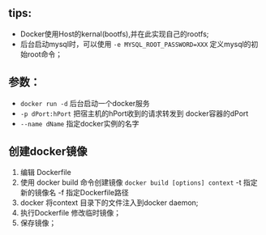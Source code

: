 ﻿tips:
---
- Docker使用Host的kernal(bootfs),并在此实现自己的rootfs;
- 后台启动mysql时，可以使用 `-e MYSQL_ROOT_PASSWORD=XXX` 定义mysql的初始root命令；

参数：
---
- `docker run -d` 后台启动一个docker服务
- `-p dPort:hPort` 把宿主机的hPort收到的请求转发到 docker容器的dPort
- `--name dName` 指定docker实例的名字

创建docker镜像
----------


1. 编辑 Dockerfile
2. 使用 docker build 命令创建镜像 `docker build [options] context`
     -t 指定新的镜像名  -f 指定Dockerfile路径
3. docker 将context 目录下的文件注入到docker daemon;
4. 执行Dockerfile 修改临时镜像；
5. 保存镜像；
